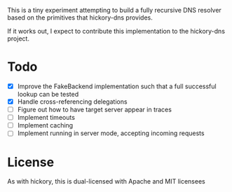 This is a tiny experiment attempting to build a fully recursive
DNS resolver based on the primitives that hickory-dns provides.

If it works out, I expect to contribute this implementation to 
the hickory-dns project.

# Todo

- [x] Improve the FakeBackend implementation such that a full successful lookup can be tested
- [x] Handle cross-referencing delegations
- [ ] Figure out how to have target server appear in traces 
- [ ] Implement timeouts
- [ ] Implement caching
- [ ] Implement running in server mode, accepting incoming requests

# License

As with hickory, this is dual-licensed with Apache and MIT licensees
